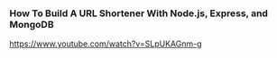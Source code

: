 ### How To Build A URL Shortener With Node.js, Express, and MongoDB

https://www.youtube.com/watch?v=SLpUKAGnm-g
